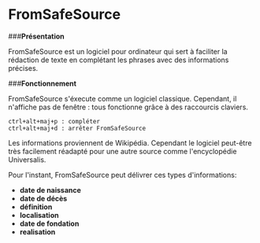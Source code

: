 # FromSafeSource

###**Présentation**

FromSafeSource est un logiciel pour ordinateur qui sert à faciliter la
rédaction de texte en complétant les phrases avec des informations
précises.

###**Fonctionnement**

FromSafeSource s'éxecute comme un logiciel classique. Cependant, il
n'affiche pas de fenêtre : tous fonctionne grâce à des raccourcis claviers.


    ctrl+alt+maj+p : compléter
    ctrl+alt+maj+d : arrêter FromSafeSource


Les informations proviennent de Wikipédia. Cependant le logiciel peut-être
très facilement réadapté pour une autre source comme l'encyclopédie Universalis.

Pour l'instant, FromSafeSource peut délivrer ces types d'informations:
 - **date de naissance**
 - **date de décès**
 - **définition**
 - **localisation**
 - **date de fondation**
 - **realisation**
